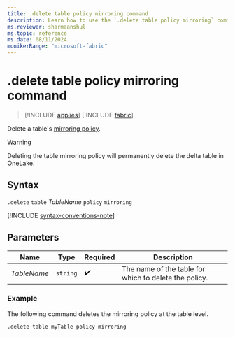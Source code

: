 ```yaml
---
title: .delete table policy mirroring command
description: Learn how to use the `.delete table policy mirroring` command to delete a table's  logical copy.
ms.reviewer: sharmaanshul
ms.topic: reference
ms.date: 08/11/2024
monikerRange: "microsoft-fabric"
---
```

# .delete table policy mirroring command

> [!INCLUDE [applies](../includes/applies-to-version/applies.md)] [!INCLUDE [fabric](../includes/applies-to-version/fabric.md)]

Delete a table's [mirroring policy](mirroring-policy.md).

> [!WARNING]
> Deleting the table mirroring policy will permanently delete the delta table in OneLake.

## Syntax

`.delete` `table` *TableName* `policy` `mirroring`

[!INCLUDE [syntax-conventions-note](../includes/syntax-conventions-note.md)]

## Parameters

|Name|Type|Required|Description|
|--|--|--|--|
|*TableName*| `string` | :heavy_check_mark:|The name of the table for which to delete the policy.|

### Example

The following command deletes the mirroring policy at the table level.

```kusto
.delete table myTable policy mirroring
```
